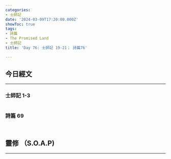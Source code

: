 ```yaml
---
categories:
- 士師記
date: '2024-03-09T17:20:00.000Z'
showToc: true
tags:
- 詩篇
- The Promised Land
- 士師記
title: 'Day 76: 士師記 19-21； 詩篇76'

---
```




## 今日經文

------

### 士師記 1-3


```bash


```

### 詩篇 69

```bash



```

## 靈修 （S.O.A.P)

------



